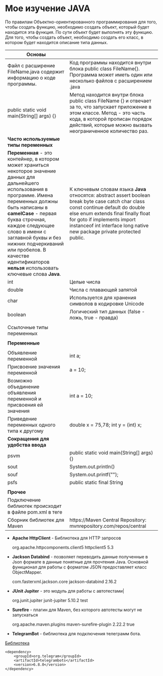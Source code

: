 # Мое изучение JAVA

По правилам Объектно-ориентированного программирования для того, чтобы создать функцию, необходимо создать объект, который будет находится эта функция. По сути объект будет выполнять эту функцию. Для того, чтобы создать объект, необходимо создать его класс, в котором будет находится описание типа данных.



|**Основы**||
|-|-|
|Файл с расширение FileName.java содержит информацию о коде программы.| Код программы находится внутри блока  public class FileName{}. Программа может иметь один или несколько файлов с расширением .java|
|public static void main(String[] args) {}|Метод находится внутри блока public class FileName {}  и отвечает за то, что запускает приложение в этом классе. Метод - это часть кода, в которой прописан порядок действий, которые можно вызвать неограниченное количество раз. |
|**Часто используемые типы переменных**||
|**Переменная** - это контейнер, в котором может храниться некоторое значение данных для дальнейшего использования в программе. Имена переменных должны быть написаны в **camelCase** - первая буква строчная, каждое следующее слово в имени с заглавной буквы и без нижних подчеркиваний или пробелов. В качестве идентификаторов **нельзя** использовать ключевые слова **Java**. |К ключевым словам языка **Java** относятся: abstract assert boolean break byte case catch char class const continue default do double else enum extends final finally float for goto if implements import instanceof int interface long native new package private protected public.|
|int|Целые числа|
|double|Числа с плавающей запятой|
|char|Используется для хранения символов в кодировке Unicode|
|boolean|Логический тип данных (false - ложь, true - правда)|
|||
|Ссылочные типы переменных||
|||
|**Переменные**||
|||
|Объявление переменной| int a;|
|Присвоение значения переменной|a = 10;|
|Возможно объединение объявления переменной и присвоения ей значения|int a = 10;|
|Приведение переменных одного типа к другому| double x = 75,78;  int y = (int) x; |
|**Сокращения для удобства ввода**||
|psvm| public static void main(String[] args) {} |
|sout|System.out.println() |
|souf|System.out.printf("");|
|psfs|public static final String|
|||
|**Прочее**||
|Подключение библиотек происходит в файле pom.xml  в теге <dependencies></dependencies>||
|Сборник библиотек для Maven|https://Maven Central Repository: mvnrepository.com/repos/central|

- **Apache HttpClient** - Библиотека для HTTP  запросов

    <dependency>
        <groupId>org.apache.httpcomponents.client5</groupId>
        <artifactId>httpclient5</artifactId>
        <version>5.3</version>
    </dependency>

- **Jackson Databind** - позволяет переводить данные полученные в Json формате в данные понятные для прочтения Java. Основной функционал для работы с форматом JSON предоставляет класс ObjectMapper.

    <dependency>
       <groupId>com.fasterxml.jackson.core</groupId>
       <artifactId>jackson-databind</artifactId>
       <version>2.16.2</version>
    </dependency>

- **JUnit Jupiter** - это модуль для работы с автотестами|

    <dependency>
        <groupId>org.junit.jupiter</groupId>
        <artifactId>junit-jupiter</artifactId>
        <version>5.10.2</version>
        <scope>test</scope>
    </dependency>

- **Surefire** - плагин для Maven, без которого автотесты могут не запускаться  

    <build>
        <plugins>
            <plugin>
                <groupId>org.apache.maven.plugins</groupId>
                <artifactId>maven-surefire-plugin</artifactId>
                <version>2.22.2</version>
                <configuration>
                   <failIfNoTests>true</failIfNoTests>
                </configuration>
            </plugin>
        </plugins>
    </build>

- **TelegramBot** -  библиотека для подключения телеграмм бота.

[Библиотека](https://github.com/rubenlagus/TelegramBots/blob/aad139de980ae25ee7a4b06bbe7644c6077421ce/TelegramBots.wiki/Getting-Started.md)

    <dependency>
        <groupId>org.telegram</groupId>
        <artifactId>telegrambots</artifactId>
        <version>6.8.0</version>
    </dependency>

